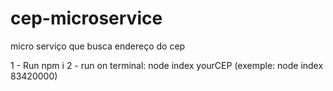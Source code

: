 # cep-microservice
micro serviço que busca endereço do cep

1 - Run npm i
2 - run on terminal: node index yourCEP (exemple: node index 83420000)
